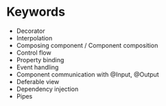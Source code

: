 # Keywords

- Decorator
- Interpolation
- Composing component / Component composition
- Control flow
- Property binding
- Event handling
- Component communication with @Input, @Output
- Deferable view
- Dependency injection
- Pipes
